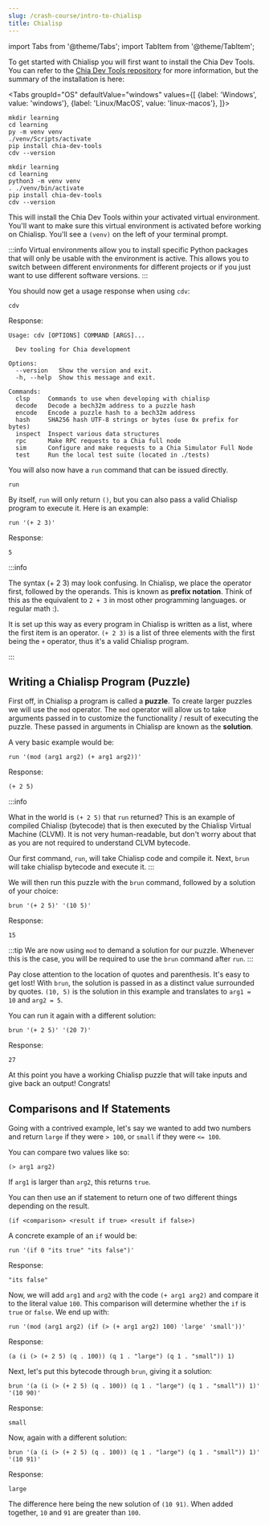 ```yaml
---
slug: /crash-course/intro-to-chialisp
title: Chialisp
---
```


import Tabs from '@theme/Tabs';
import TabItem from '@theme/TabItem';

To get started with Chialisp you will first want to install the Chia Dev Tools. You can refer to the [Chia Dev Tools repository](https://github.com/Chia-Network/chia-dev-tools) for more information, but the summary of the installation is here:

<Tabs groupId="OS"
defaultValue="windows"
values={[
{label: 'Windows', value: 'windows'},
{label: 'Linux/MacOS', value: 'linux-macos'},
]}>
<TabItem value="windows">

```
mkdir learning
cd learning
py -m venv venv
./venv/Scripts/activate
pip install chia-dev-tools
cdv --version
```

  </TabItem>
  <TabItem value="linux-macos">

```
mkdir learning
cd learning
python3 -m venv venv
. ./venv/bin/activate
pip install chia-dev-tools
cdv --version
```

  </TabItem>
</Tabs>

This will install the Chia Dev Tools within your activated virtual environment. You'll want to make sure this virtual environment is activated before working on Chialisp. You'll see a `(venv)` on the left of your terminal prompt.

:::info
Virtual environments allow you to install specific Python packages that will only be usable with the environment is active. This allows you to switch between different environments for different projects or if you just want to use different software versions.
:::

You should now get a usage response when using `cdv`:

```
cdv
```

Response:

```
Usage: cdv [OPTIONS] COMMAND [ARGS]...

  Dev tooling for Chia development

Options:
  --version   Show the version and exit.
  -h, --help  Show this message and exit.

Commands:
  clsp     Commands to use when developing with chialisp
  decode   Decode a bech32m address to a puzzle hash
  encode   Encode a puzzle hash to a bech32m address
  hash     SHA256 hash UTF-8 strings or bytes (use 0x prefix for bytes)
  inspect  Inspect various data structures
  rpc      Make RPC requests to a Chia full node
  sim      Configure and make requests to a Chia Simulator Full Node
  test     Run the local test suite (located in ./tests)
```

You will also now have a `run` command that can be issued directly.

```
run
```

By itself, `run` will only return `()`, but you can also pass a valid Chialisp program to execute it. Here is an example:

```
run '(+ 2 3)'
```

Response:

```
5
```

:::info

The syntax (+ 2 3) may look confusing. In Chialisp, we place the operator first, followed by the operands. This is known as **prefix notation**. Think of this as the equivalent to `2 + 3` in most other programming languages. or regular math :).

It is set up this way as every program in Chialisp is written as a list, where the first item is an operator. `(+ 2 3)` is a list of three elements with the first being the `+` operator, thus it's a valid Chialisp program.

:::

## Writing a Chialisp Program (Puzzle)

First off, in Chialisp a program is called a **puzzle**. To create larger puzzles we will use the `mod` operator. The `mod` operator will allow us to take arguments passed in to customize the functionality / result of executing the puzzle. These passed in arguments in Chialisp are known as the **solution**.

A very basic example would be:

```
run '(mod (arg1 arg2) (+ arg1 arg2))'
```

Response:

```
(+ 2 5)
```

:::info

What in the world is `(+ 2 5)` that `run` returned? This is an example of compiled Chialisp (bytecode) that is then executed by the Chialisp Virtual Machine (CLVM). It is not very human-readable, but don't worry about that as you are not required to understand CLVM bytecode.

Our first command, `run`, will take Chialisp code and compile it. Next, `brun` will take chialisp bytecode and execute it.
:::

We will then run this puzzle with the `brun` command, followed by a solution of your choice:

```
brun '(+ 2 5)' '(10 5)'
```

Response:

```
15
```

:::tip
We are now using `mod` to demand a solution for our puzzle. Whenever this is the case, you will be required to use the `brun` command after `run`.
:::

Pay close attention to the location of quotes and parenthesis. It's easy to get lost! With `brun`, the solution is passed in as a distinct value surrounded by quotes. `(10, 5)` is the solution in this example and translates to `arg1 = 10` and `arg2 = 5`.

You can run it again with a different solution:

```
brun '(+ 2 5)' '(20 7)'
```

Response:

```
27
```

At this point you have a working Chialisp puzzle that will take inputs and give back an output! Congrats!

## Comparisons and If Statements

Going with a contrived example, let's say we wanted to add two numbers and return `large` if they were `> 100`, or `small` if they were `<= 100`.

You can compare two values like so:

```
(> arg1 arg2)
```

If `arg1` is larger than `arg2`, this returns `true`.

You can then use an if statement to return one of two different things depending on the result.

```
(if <comparison> <result if true> <result if false>)
```

A concrete example of an `if` would be:

```
run '(if 0 "its true" "its false")'
```

Response:

```
"its false"
```

Now, we will add `arg1` and `arg2` with the code `(+ arg1 arg2)` and compare it to the literal value `100`. This comparison will determine whether the `if` is `true` or `false`. We end up with:

```
run '(mod (arg1 arg2) (if (> (+ arg1 arg2) 100) 'large' 'small'))'
```

Response:

```
(a (i (> (+ 2 5) (q . 100)) (q 1 . "large") (q 1 . "small")) 1)
```

Next, let's put this bytecode through `brun`, giving it a solution:

```
brun '(a (i (> (+ 2 5) (q . 100)) (q 1 . "large") (q 1 . "small")) 1)' '(10 90)'
```

Response:

```
small
```

Now, again with a different solution:

```
brun '(a (i (> (+ 2 5) (q . 100)) (q 1 . "large") (q 1 . "small")) 1)' '(10 91)'
```

Response:

```
large
```

The difference here being the new solution of `(10 91)`. When added together, `10` and `91` are greater than `100`.
